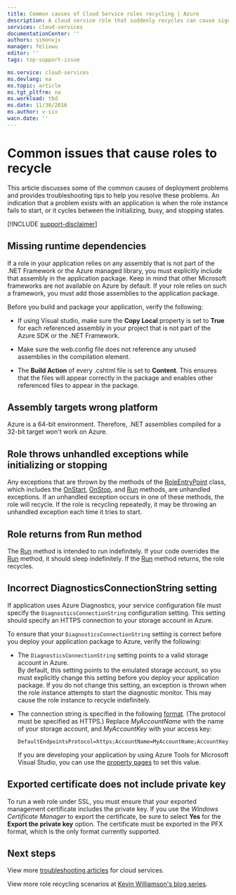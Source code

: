 ```yaml
---
title: Common causes of Cloud Service roles recycling | Azure
description: A cloud service role that suddenly recycles can cause significant downtime. Here are some common issues that cause roles to be recycled, which may help you reduce downtime.
services: cloud-services
documentationCenter: ''
authors: simonxjx
manager: felixwu
editor: ''
tags: top-support-issue

ms.service: cloud-services
ms.devlang: na
ms.topic: article
ms.tgt_pltfrm: na
ms.workload: tbd
ms.date: 11/30/2016
ms.author: v-six
wacn.date: ''
---
```


# Common issues that cause roles to recycle

This article discusses some of the common causes of deployment problems and provides troubleshooting tips to help you resolve these problems. An indication that a problem exists with an application is when the role instance fails to start, or it cycles between the initializing, busy, and stopping states.

[!INCLUDE [support-disclaimer](../../includes/support-disclaimer.md)]

## Missing runtime dependencies

If a role in your application relies on any assembly that is not part of the .NET Framework or the Azure managed library, you must explicitly include that assembly in the application package. Keep in mind that other Microsoft frameworks are not available on Azure by default. If your role relies on such a framework, you must add those assemblies to the application package.

Before you build and package your application, verify the following:

- If using Visual studio, make sure the **Copy Local** property is set to **True** for each referenced assembly in your project that is not part of the Azure SDK or the .NET Framework.

- Make sure the web.config file does not reference any unused assemblies in the compilation element.

- The **Build Action** of every .cshtml file is set to **Content**. This ensures that the files will appear correctly in the package and enables other referenced files to appear in the package.

## Assembly targets wrong platform

Azure is a 64-bit environment. Therefore, .NET assemblies compiled for a 32-bit target won't work on Azure.

## Role throws unhandled exceptions while initializing or stopping

Any exceptions that are thrown by the methods of the [RoleEntryPoint] class, which includes the [OnStart], [OnStop], and [Run] methods, are unhandled exceptions. If an unhandled exception occurs in one of these methods, the role will recycle. If the role is recycling repeatedly, it may be throwing an unhandled exception each time it tries to start.

## Role returns from Run method

The [Run] method is intended to run indefinitely. If your code overrides the [Run] method, it should sleep indefinitely. If the [Run] method returns, the role recycles.

## Incorrect DiagnosticsConnectionString setting

If application uses Azure Diagnostics, your service configuration file must specify the `DiagnosticsConnectionString` configuration setting. This setting should specify an HTTPS connection to your storage account in Azure.

To ensure that your `DiagnosticsConnectionString` setting is correct before you deploy your application package to Azure, verify the following:  

- The `DiagnosticsConnectionString` setting points to a valid storage account in Azure.  
  By default, this setting points to the emulated storage account, so you must explicitly change this setting before you deploy your application package. If you do not change this setting, an exception is thrown when the role instance attempts to start the diagnostic monitor. This may cause the role instance to recycle indefinitely.

- The connection string is specified in the following [format](../storage/storage-configure-connection-string.md). (The protocol must be specified as HTTPS.) Replace *MyAccountName* with the name of your storage account, and *MyAccountKey* with your access key:    

    ```
    DefaultEndpointsProtocol=https;AccountName=MyAccountName;AccountKey=MyAccountKey
    ```

  If you are developing your application by using Azure Tools for Microsoft Visual Studio, you can use the [property pages](https://msdn.microsoft.com/zh-cn/library/ee405486) to set this value.

## Exported certificate does not include private key

To run a web role under SSL, you must ensure that your exported management certificate includes the private key. If you use the *Windows Certificate Manager* to export the certificate, be sure to select **Yes** for the **Export the private key** option. The certificate must be exported in the PFX format, which is the only format currently supported.

## Next steps
View more [troubleshooting articles](https://azure.microsoft.com/documentation/articles/?tag=top-support-issue&product=cloud-services) for cloud services.

View more role recycling scenarios at [Kevin Williamson's blog series](http://blogs.msdn.com/b/kwill/archive/2013/08/09/windows-azure-paas-compute-diagnostics-data.aspx).

[RoleEntryPoint]: https://msdn.microsoft.com/zh-cn/library/microsoft.windowsazure.serviceruntime.roleentrypoint.aspx
[OnStart]: https://msdn.microsoft.com/zh-cn/library/microsoft.windowsazure.serviceruntime.roleentrypoint.onstart.aspx
[OnStop]: https://msdn.microsoft.com/zh-cn/library/microsoft.windowsazure.serviceruntime.roleentrypoint.onstop.aspx
[Run]: https://msdn.microsoft.com/zh-cn/library/microsoft.windowsazure.serviceruntime.roleentrypoint.run.aspx